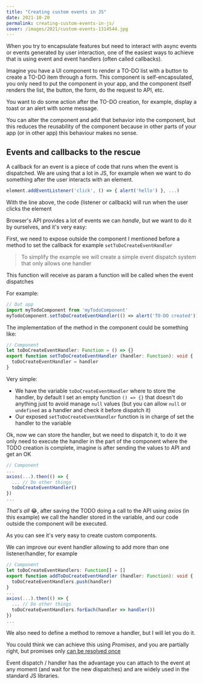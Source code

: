 ```yaml
---
title: "Creating custom events in JS"
date: 2021-10-20
permalink: creating-custom-events-in-js/
cover: /images/2021/custom-events-1314544.jpg
---
```

When you try to encapsulate features but need to interact with async events or events generated by user interaction, one of the easiest ways to achieve that is using event and event handlers (often called callbacks).

Imagine you have a UI component to render a TO-DO list with a button to create a TO-DO item through a form. This component is self-encapsulated, you only need to put the component in your app, and the component itself renders the list, the button, the form, do the request to API, etc.

You want to do some action after the TO-DO creation, for example, display a toast or an alert with some message.

You can alter the component and add that behavior into the component, but this reduces the reusability of the component because in other parts of your app (or in other app) this behaviour makes no sense.

## Events and callbacks to the rescue
A callback for an event is a piece of code that runs when the event is dispatched. We are using that a lot in JS, for example when we want to do something after the user interacts with an element.

```js
element.addEventListener('click', () => { alert('hello') }, ...)
```

With the line above, the code (listener or callback) will run when the user clicks the element

Browser's API provides a lot of events we can _handle_, but we want to do it by ourselves, and it's very easy:

First, we need to expose outside the component I mentioned before a method to set the callback for example `setToDoCreateEventHandler`

> To simplify the example we will create a simple event dispatch system that only allows one handler

This function will receive as param a function will be called when the event dispatches

For example:
```ts
// Out app
import myTodoComponent from 'myTodoComponent'
myTodoComponent.setToDoCreateEventHandler(() => alert('TO-DO created'))
```

The implementation of the method in the component could be something like:

```ts
// Component
let toDoCreateEventHandler: Function = () => {}
export function setToDoCreateEventHandler (handler: Function): void {
  toDoCreateEventHandler = handler
}
```

Very simple: 
* We have the variable `toDoCreateEventHandler` where to store the handler, by default I set an empty function `() => {}` that doesn't do anything just to avoid manage `null` values (but you can allow `null` or `undefined` as a handler and check it before dispatch it)
* Our exposed `setToDoCreateEventHandler` function is in charge of set the handler to the variable

Ok, now we can store the handler, but we need to dispatch it, to do it we only need to execute the handler in the part of the component where the TODO creation is complete, imagine is after sending the values to API and get an OK

```ts
// Component
...
axios(...).then(() => {
  ... // Do other things
  toDoCreateEventHandler()
})
...
```

*That's all* :joy:, after saving the TODO doing a call to the API using _axios_ (in this example) we call the handler stored in the variable, and our code outside the component will be executed.

As you can see it's very easy to create custom components.

We can improve our event handler allowing to add more than one listener/handler, for example

```ts
// Component
let toDoCreateEventHandlers: Function[] = []
export function addToDoCreateEventHandler (handler: Function): void {
  toDoCreateEventHandlers.push(handler)
}
...
axios(...).then(() => {
  ... // Do other things
  toDoCreateEventHandlers.forEach(handler => handler())
})
...

```
We also need to define a method to remove a handler, but I will let you do it.

You could think we can achieve this using _Promises_, and you are partially right, but promises only [can be resolved once](https://stackoverflow.com/questions/20328073/is-it-safe-to-resolve-a-promise-multiple-times)

Event dispatch / handler has the advantage you can attach to the event at any moment (and wait for the new dispatches) and are widely used in the standard JS libraries.

